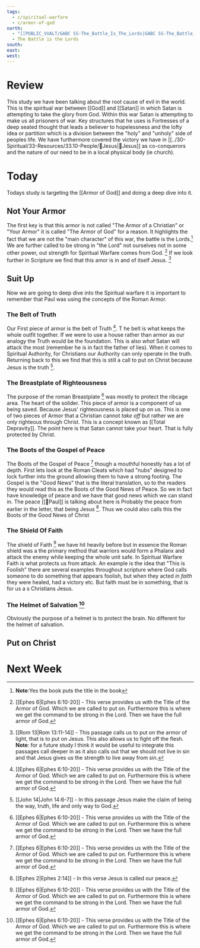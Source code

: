 ```yaml
---
tags:
  - c/spiritual-warfare
  - c/armor-of-god
north:
  - "[[PUBLIC_VUALT/GABC SS-The_Battle_Is_The_Lords|GABC SS-The_Battle_Is_The_Lords]]"
  - The Battle is the Lords
south: 
east: 
west:
---
```

# Review
This study we have been talking about the root cause of evil in the world. This is the spiritual war between [[God]] and [[Satan]] in which Satan is attempting to take the glory from God.
Within this war Satan is attempting to make us all prisoners of war. Key structures that he uses is Fortresses of a deep seated thought that leads a believer to hopelessness and the lofty idea or partition which is a division between the "holy" and "unholy" side of peoples life.
We have furthermore covered the victory we have in [[../30-Spiritual/33-Resources/33.10-People/👼Jesus|👼Jesus]] as co-conquerors and the nature of our need to be in a local physical body (ie church).

# Today
Todays study is targeting the [[Armor of God]] and doing a deep dive into it.

## Not Your Armor
The first key is that this armor is not called "The Armor of a Christian" or "Your Armor" it is called "The Armor of God" for a reason. It highlights the fact that we are not the "main character" of this war, the battle is the Lords.[^note1] We are further called to be strong in "the Lord" not ourselves not in some other power, out strength for Spiritual Warfare comes from God. [^b1]
If we look further in Scripture we find that this amor is in and of itself Jesus. [^b2]

[^note1]: **Note**:Yes the book puts the title in the book
[^b1]: [[Ephes 6|Ephes 6:10-20]] - This verse provides us with the Title of the Armor of God. Which we are called to put on. Furthermore this is where we get the command to be strong in the Lord. Then we have the full armor of God.
[^b2]: [[Rom 13|Rom 13:11-14]] - This passage calls us to put on the armor of light, that is to put on Jesus. This also allows us to fight off the flesh. **Note**: for a future study I think it would be useful to integrate this passages call deeper in as it also calls out that we should not live in sin and that Jesus gives us the strength to live away from sin.

## Suit Up
Now we are going to deep dive into the Spiritual warfare it is important to remember that Paul was using the concepts of the Roman Armor.

### The Belt of Truth
Our First piece of armor is the belt of Truth [^b1]. T he belt is what keeps the whole outfit together. If we were to use a house rather than armor as our analogy the Truth would be the foundation. This is also *what* Satan will attack the most (remember he is in fact the father of lies). When it comes to Spiritual Authority, for Christians our Authority can only operate in the truth. Returning back to this we find that this is still a call to put on Christ because Jesus is the truth [^b3].

[^b3]: [[John 14|John 14:6-7]] - In this passage Jesus make the claim of being the way, truth, life and only way to God.

### The Breastplate of Righteousness
The purpose of the roman Breastplate [^b1] was mostly to protect the ribcage area. The heart  of the solider. This piece of armor is a component of us being saved. Because Jesus' righteousness is placed up on us. This is one of two pieces of Armor that a Christian cannot *take off* but rather we are only righteous through Christ. This is a concept known as [[Total Depravity]]. 
The point here is that Satan cannot take your heart. That is fully protected by Christ.

### The Boots of the Gospel of Peace
The Boots of the Gospel of Peace [^b1] though a mouthful honestly has a lot of depth.
First lets look at the Roman Cleats which had "nubs" designed to lock further into the ground allowing them to have a strong footing.
The Gospel is the "Good News" that is the literal translation, so to the readers they would read this as the Boots of the Good News of Peace. So we in fact have knowledge of peace and we have that good news which we can stand in.
The peace [[🧑Paul]] is talking about here is Probably the peace from earlier in the letter, that being Jesus [^b4].
Thus we could also calls this the Boots of the Good News of Christ

[^b4]: [[Ephes 2|Ephes 2:14]] - In this verse Jesus is called our peace.

### The Shield Of Faith
The shield of Faith [^b1] we have hit heavily before but in essence the Roman shield was a the primary method that warriors would form a Phalanx and attack the enemy while keeping the whole unit safe. In Spiritual Warfare Faith is what protects us from  attack. An example is the idea that "This is Foolish" there are several examples throughout scripture where God calls someone to do something that appears foolish, but when they acted *in faith* they were healed, had a victory etc.
But faith must be in something, that is for us a s Christians Jesus.

### The Helmet of Salvation [^b1]
Obviously the purpose of a helmet is to protect the brain. No different for the helmet of salvation.  

## Put on Christ

# Next Week